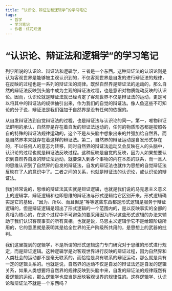 ```yaml
---
title: “认识论、辩证法和逻辑学”的学习笔记
tags:
  - 哲学
  - 学习笔记
  - 作者：红花烂漫
---
```


# “认识论、辩证法和逻辑学”的学习笔记

列宁所说的认识论、辩证法和逻辑学，三者是一个东西。这种辩证法的认识论则是认为客观世界是能够被主观认识到的，不仅客观世界是自发的进行辩证法的规律，在反映的过程也是一系列的辩证法的规律。既然自然界是辩证法的运动的，那么自然的辩证法反映到头脑中成为主观的辩证法过程，也是意识对物质能动反映的认识论。因而，认识论就是辩证法就已经肯定了客观世界不仅是辩证法的运动，更是可以将其中的辩证法的规律抽引出来，作为我们的自觉的辩证法。像人鱼这些不可知论的分子说，辩证法是我们强加于自然界是没有任何的依据的。


从自发辩证法到自觉辩证法的过程，也是辩证法与认识论的同一。第一，唯物辩证法鲜明的承认，自然界是存在着自发的辩证法运动的，任何的物质形态都是按照各自的特殊的辩证法规律运动的，这个不是从头脑中想象出来的并强加给自然界，而是自然界本来就存在着这样的辩证法。第二，自然界的辩证运动是自发形式存在的，不以任何人的意志为转移，同时自然界的辩证法运动又会反映在人的头脑中，认识论的过程也就是辩证法反映过程。这种反映是自觉的反映，因为人如果想要认识到自然界自发的辩证法运动，就要深入到各个事物的内在本质的联系，而一旦人的思维认识到了自然界的自发的辩证法，自发的辩证法也就作为思想的自觉辩证法反映在了人的意识中了。二者之间的关系，也就是辩证法的认识论，或认识论的辩证法。


我们经常说的，思维的辩证法其实就是辩证逻辑，也就是我们说的马克思主义意义上的逻辑学，辩证逻辑和也即思维的辩证法与形式逻辑给它区别开来。形式逻辑确实是它的基础，“因为、所以、而且但是”等等这些东西都是形式逻辑是服务于辩证逻辑的，但是辩证逻辑是超出了形式逻辑的一个范围内的，是以反映事实的全部的真相为核心的，在这个过程中不可避免的要采用因为所以这些形式逻辑的办法来辅助于我们认识客观事实的所有真相。也就是说，马思主义逻辑学它不是给超阶级所用的，它的意思就是表明其是给全世界的无产阶级所共用的，是思想上的武器的批判。


我们这里提到的逻辑学，不是所谓的形式逻辑这门专门研究对于思维的形式进行规定，而是辩证逻辑。这种逻辑学是对客观世界进行反映的辩证过程，因为自然界和人类社会的运动都不是毫无联系的，而恰恰是具有联系的辩证运动，那么就是具有一定的逻辑关系的。也就是说，自然界的运动不仅是自发的辩证法还是自发的逻辑关系，如果人类想要将自然界的规律反映到头脑中来，自发的辩证法的规律既然有着逻辑的运动，那么逻辑学也应当是反映客观世界的规律性的。这样逻辑学、认识论和辩证法不就是一个东西吗？


